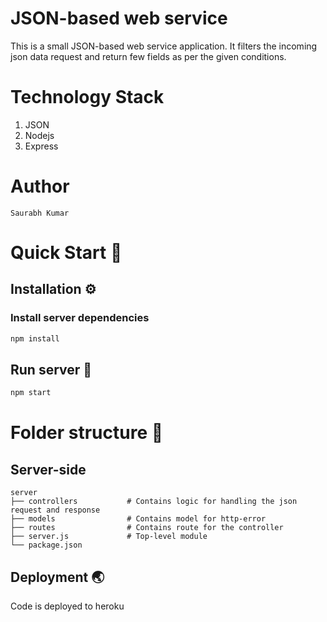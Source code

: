 # JSON-based web service

This is a small JSON-based web service application.
It filters the incoming json data request and return few fields as per the given conditions.

# Technology Stack

1. JSON
2. Nodejs
3. Express

# Author

    Saurabh Kumar

# Quick Start 🚀

## Installation ⚙️

### Install server dependencies

```bash
npm install
```

## Run server 🏁

```bash
npm start
```

# Folder structure 📁

## Server-side

    server
    ├── controllers           # Contains logic for handling the json request and response
    ├── models                # Contains model for http-error
    ├── routes                # Contains route for the controller
    ├── server.js             # Top-level module
    └── package.json

## Deployment 🌏

Code is deployed to heroku
